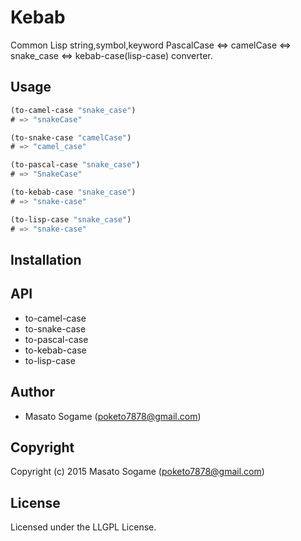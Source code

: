 # Kebab

Common Lisp string,symbol,keyword PascalCase <=> camelCase <=> snake_case <=> kebab-case(lisp-case) converter.

## Usage

```lisp
(to-camel-case "snake_case")
# => "snakeCase"

(to-snake-case "camelCase")
# => "camel_case"

(to-pascal-case "snake_case")
# => "SnakeCase"

(to-kebab-case "snake_case")
# => "snake-case"

(to-lisp-case "snake_case")
# => "snake-case"
```

## Installation

## API

- to-camel-case
- to-snake-case
- to-pascal-case
- to-kebab-case
- to-lisp-case

## Author

* Masato Sogame (poketo7878@gmail.com)

## Copyright

Copyright (c) 2015 Masato Sogame (poketo7878@gmail.com)

## License

Licensed under the LLGPL License.
